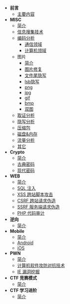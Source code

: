 - **前言**
  - [主要内容](/introduction)
- **MISC**
  - [简介](/misc/)
  - [信息搜集技术](/misc/recon)
  - [编码分析](/misc/encode/readme)
    - [通信领域](/misc/encode/communication)
    - [计算机领域](/misc/encode/computer)
  - 图片
    - [简介](/misc/picture/readme)
    - [图片修复](/misc/picture/repair)
    - [文件尾隐写](/misc/picture/tail)
    - [lsb隐写](/misc/picture/lsb)
    - [png](/misc/picture/png)
    - [jpg](/misc/picture/jpg)
    - [gif](/misc/picture/gif)
    - [bmp](/misc/picture/bmp)
    - [双图](/misc/picture/double_picture)
  - [取证分析](/misc/forensic)
  - [隐写分析](/misc/steganalysis)
  - [压缩包](/misc/archive/archive)
  - [磁盘&内存](/misc/disk&memory/disk&memory)
  - [流量分析](/misc/traffic/cap)
  - [其它](/misc/others/others)
- **Crypto**
  - [简介](/crypto/)
  - [古典密码](/crypto/classical)
  - [现代密码](/crypto/modern)
- **WEB**
  - [简介](/web/)
  - [SQL 注入](/web/sqli)
  - [XSS 跨站脚本攻击](/web/xss)
  - [CSRF 跨站请求伪造](/web/csrf)
  - [SSRF 服务端请求伪造](/web/ssrf)
  - [PHP 代码审计](/web/php)
- **逆向**
  - [简介](/reverse/)
- **Mobile**
  - [简介](/mobile/)
  - [Android](/mobile/android)
  - [iOS](/mobile/ios)
- **PWN**
  - [简介](/pwn/)
  - [计算机软件攻防对抗技术](/pwn/windows)
  - [IE 漏洞挖掘](/pwn/ie)
- **CTF 竞赛模式**
  - [简介](/ctf_mode/)
- **CTF 学习进阶**
  - [简介](/ctf_advanced/)